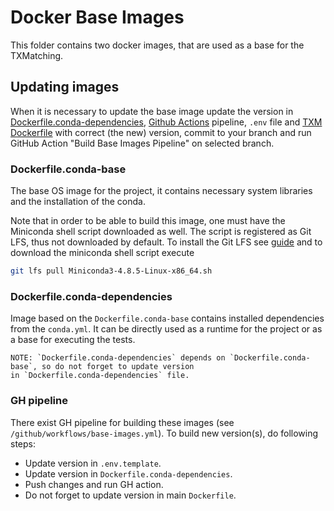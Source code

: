 # Docker Base Images

This folder contains two docker images, that are used as a base for the TXMatching.

## Updating images
When it is necessary to update the base image update the version in [Dockerfile.conda-dependencies](Dockerfile.conda-dependencies), 
[Github Actions](../.github/workflows/pr.yml) pipeline, `.env` file and [TXM Dockerfile](../Dockerfile) with correct 
(the new) version, commit to your branch and run GitHub Action "Build Base Images Pipeline" on selected branch.

### Dockerfile.conda-base
The base OS image for the project, it contains necessary system libraries 
and the installation of the conda.

Note that in order to be able to build this image, one must have the Miniconda shell script
downloaded as well. The script is registered as Git LFS, thus not downloaded by default.
To install the Git LFS see [guide](https://github.com/git-lfs/git-lfs/wiki/Installation) and 
to download the miniconda shell script execute
```bash
git lfs pull Miniconda3-4.8.5-Linux-x86_64.sh
```

### Dockerfile.conda-dependencies
Image based on the `Dockerfile.conda-base` contains installed dependencies from the `conda.yml`.
It can be directly used as a runtime for the project or as a base for executing the tests.


```
NOTE: `Dockerfile.conda-dependencies` depends on `Dockerfile.conda-base`, so do not forget to update version
in `Dockerfile.conda-dependencies` file.
```

### GH pipeline

There exist GH pipeline for building these images (see `/github/workflows/base-images.yml`).
To build new version(s), do following steps:

- Update version in `.env.template`.
- Update version in `Dockerfile.conda-dependencies`.
- Push changes and run GH action.
- Do not forget to update version in main `Dockerfile`.